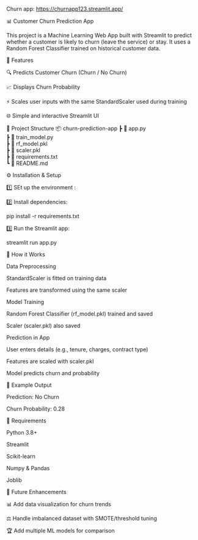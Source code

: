 Churn app: https://churnapp123.streamlit.app/

📊 Customer Churn Prediction App

This project is a Machine Learning Web App built with Streamlit to predict whether a customer is likely to churn (leave the service) or stay.
It uses a Random Forest Classifier trained on historical customer data.

🚀 Features

🔍 Predicts Customer Churn (Churn / No Churn)

📈 Displays Churn Probability

⚡ Scales user inputs with the same StandardScaler used during training

🌐 Simple and interactive Streamlit UI

📂 Project Structure
📦 churn-prediction-app
 ┣ 📜 app.py              
 ┣ 📜 train_model.py      
 ┣ 📜 rf_model.pkl       
 ┣ 📜 scaler.pkl        
 ┣ 📜 requirements.txt   
 ┗ 📜 README.md          

⚙️ Installation & Setup

1️⃣ SEt up the environment :

2️⃣ Install dependencies:

pip install -r requirements.txt


3️⃣ Run the Streamlit app:

streamlit run app.py

🧪 How it Works

Data Preprocessing

StandardScaler is fitted on training data

Features are transformed using the same scaler

Model Training

Random Forest Classifier (rf_model.pkl) trained and saved

Scaler (scaler.pkl) also saved

Prediction in App

User enters details (e.g., tenure, charges, contract type)

Features are scaled with scaler.pkl

Model predicts churn and probability

🎯 Example Output

Prediction: No Churn

Churn Probability: 0.28

📌 Requirements

Python 3.8+

Streamlit

Scikit-learn

Numpy & Pandas

Joblib

🌟 Future Enhancements

📊 Add data visualization for churn trends

⚖️ Handle imbalanced dataset with SMOTE/threshold tuning

🏆 Add multiple ML models for comparison
